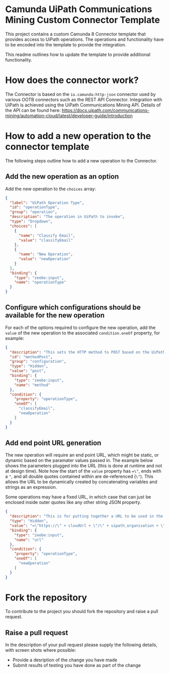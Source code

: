 # Camunda UiPath Communications Mining Custom Connector Template
This project contains a custom Camunda 8 Connector template that provides access to UiPath operations. The operations and functionality have to be encoded into the template to provide the integration.

This readme outlines how to update the template to provide additional functionality.

# How does the connector work?
The Connector is based on the `io.camunda:http-json` connector used by various OOTB connectors such as the REST API Connector.
Integration with UiPath is achieved using the UiPath Communications Mining API.  Details of the API can be found here: https://docs.uipath.com/communications-mining/automation-cloud/latest/developer-guide/introduction

# How to add a new operation to the connector template
The following steps outline how to add a new operation to the Connector.

## Add the new operation as an option
Add the new operation to the `choices` array:

```json
{
  "label": "UiPath Operation Type",
  "id": "operationType",
  "group": "operation",
  "description": "The operation in UiPath to invoke",
  "type": "Dropdown",
  "choices": [
    {
      "name": "Classify Email",
      "value": "classifyEmail"
    },
    {
      "name": "New Operation",
      "value": "newOperation"
    }
  ],
  "binding": {
    "type": "zeebe:input",
    "name": "operationType"
  }
}
```

## Configure which configurations should be available for the new operation
For each of the options required to configure the new operation, add the `value` of the new operation to the associated `condition.oneOf` property, for example:

```json
{
  "description": "This sets the HTTP method to POST based on the UiPath operation that is set",
  "id": "methodPost",
  "group": "configuration",
  "type": "Hidden",
  "value": "post",
  "binding": {
    "type": "zeebe:input",
    "name": "method"
  },
  "condition": {
    "property": "operationType",
    "oneOf": [
      "classifyEmail",
      "newOperation"
    ]
  }
}
```

## Add end point URL generation
The new operation will require an end point URL, which might be static, or dynamic based on the paramater values passed in. The example below shows the parameters plugged into the URL (this is done at runtime and not at design time). Note how the start of the `value` property has `=\"`, ends with a `"`, and all double quotes contained within are de-referenced (`\"`).  This allows the URL to be dynamically created by concatenating variables and strings as an expression.

Some operations may have a fixed URL, in which case that can just be enclosed inside outer quotes like any other string JSON property.

```json
{
  "description": "This is for putting together a URL to be used in the new operation request.",
  "type": "Hidden",
  "value": "=\"https://\" + cloudUrl + \"/\" + uipath_organisation + \"/\" + uipath_tenant + \"/reinfer_/api/v1/datasets/\" + project_name + \"/\" + dataset_name + \"/labellers/\" + model_version + \"/new-operation\"",
  "binding": {
    "type": "zeebe:input",
    "name": "url"
  },
  "condition": {
    "property": "operationType",
    "oneOf": [
      "newOperation"
    ]
  }
}
```


# Fork the repository
To contribute to the project you should fork the repository and raise a pull request.

## Raise a pull request
In the description of your pull request please supply the following details, with screen shots where possible:

* Provide a desription of the change you have made
* Submit results of testing you have done as part of the change

